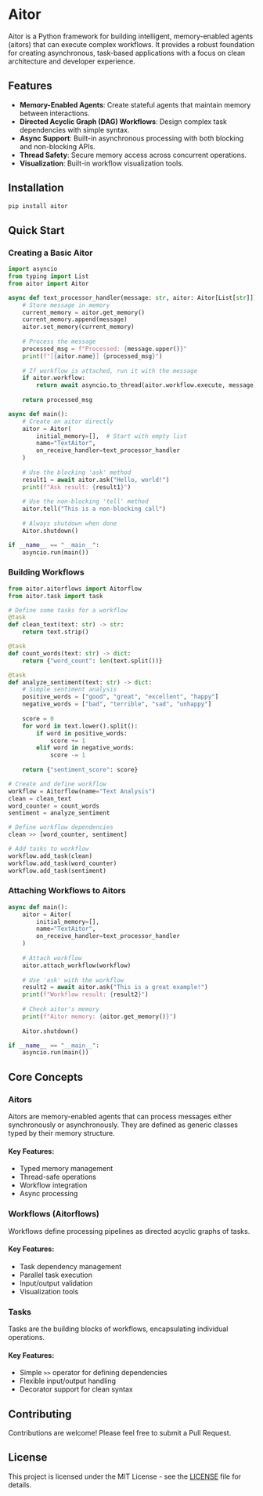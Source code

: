 # Aitor

Aitor is a Python framework for building intelligent, memory-enabled agents (aitors) that can execute complex workflows. It provides a robust foundation for creating asynchronous, task-based applications with a focus on clean architecture and developer experience.

## Features
- **Memory-Enabled Agents**: Create stateful agents that maintain memory between interactions.
- **Directed Acyclic Graph (DAG) Workflows**: Design complex task dependencies with simple syntax.
- **Async Support**: Built-in asynchronous processing with both blocking and non-blocking APIs.
- **Thread Safety**: Secure memory access across concurrent operations.
- **Visualization**: Built-in workflow visualization tools.

## Installation
```sh
pip install aitor
```

## Quick Start
### Creating a Basic Aitor
```python
import asyncio
from typing import List
from aitor import Aitor

async def text_processor_handler(message: str, aitor: Aitor[List[str]]):
    # Store message in memory
    current_memory = aitor.get_memory()
    current_memory.append(message)
    aitor.set_memory(current_memory)
    
    # Process the message
    processed_msg = f"Processed: {message.upper()}"
    print(f"[{aitor.name}] {processed_msg}")
    
    # If workflow is attached, run it with the message
    if aitor.workflow:
        return await asyncio.to_thread(aitor.workflow.execute, message)
    
    return processed_msg

async def main():
    # Create an aitor directly
    aitor = Aitor(
        initial_memory=[],  # Start with empty list
        name="TextAitor",
        on_receive_handler=text_processor_handler
    )
    
    # Use the blocking 'ask' method
    result1 = await aitor.ask("Hello, world!")
    print(f"Ask result: {result1}")
    
    # Use the non-blocking 'tell' method
    aitor.tell("This is a non-blocking call")
    
    # Always shutdown when done
    Aitor.shutdown()

if __name__ == "__main__":
    asyncio.run(main())
```

### Building Workflows
```python
from aitor.aitorflows import Aitorflow
from aitor.task import task

# Define some tasks for a workflow
@task
def clean_text(text: str) -> str:
    return text.strip()

@task
def count_words(text: str) -> dict:
    return {"word_count": len(text.split())}

@task
def analyze_sentiment(text: str) -> dict:
    # Simple sentiment analysis
    positive_words = ["good", "great", "excellent", "happy"]
    negative_words = ["bad", "terrible", "sad", "unhappy"]
    
    score = 0
    for word in text.lower().split():
        if word in positive_words:
            score += 1
        elif word in negative_words:
            score -= 1
    
    return {"sentiment_score": score}

# Create and define workflow
workflow = Aitorflow(name="Text Analysis")
clean = clean_text
word_counter = count_words
sentiment = analyze_sentiment

# Define workflow dependencies
clean >> [word_counter, sentiment]

# Add tasks to workflow
workflow.add_task(clean)
workflow.add_task(word_counter)
workflow.add_task(sentiment)
```

### Attaching Workflows to Aitors
```python
async def main():
    aitor = Aitor(
        initial_memory=[],
        name="TextAitor",
        on_receive_handler=text_processor_handler
    )
    
    # Attach workflow
    aitor.attach_workflow(workflow)
    
    # Use 'ask' with the workflow
    result2 = await aitor.ask("This is a great example!")
    print(f"Workflow result: {result2}")
    
    # Check aitor's memory
    print(f"Aitor memory: {aitor.get_memory()}")
    
    Aitor.shutdown()

if __name__ == "__main__":
    asyncio.run(main())
```

## Core Concepts
### Aitors
Aitors are memory-enabled agents that can process messages either synchronously or asynchronously. They are defined as generic classes typed by their memory structure.

#### Key Features:
- Typed memory management
- Thread-safe operations
- Workflow integration
- Async processing

### Workflows (Aitorflows)
Workflows define processing pipelines as directed acyclic graphs of tasks.

#### Key Features:
- Task dependency management
- Parallel task execution
- Input/output validation
- Visualization tools

### Tasks
Tasks are the building blocks of workflows, encapsulating individual operations.

#### Key Features:
- Simple `>>` operator for defining dependencies
- Flexible input/output handling
- Decorator support for clean syntax

## Contributing
Contributions are welcome! Please feel free to submit a Pull Request.

## License
This project is licensed under the MIT License - see the [LICENSE](LICENSE) file for details.